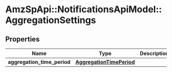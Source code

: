 # AmzSpApi::NotificationsApiModel::AggregationSettings

## Properties
Name | Type | Description | Notes
------------ | ------------- | ------------- | -------------
**aggregation_time_period** | [**AggregationTimePeriod**](AggregationTimePeriod.md) |  | 

